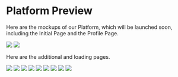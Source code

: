 # Platform Preview

Here are the mockups of our Platform, which will be launched soon, including the Initial Page and the Profile Page.

![](../.gitbook/assets/Channels.png) ![](<../.gitbook/assets/Profile v2.png>)

Here are the additional and loading pages.

![](<../.gitbook/assets/1-Profile v2 - Stake - 01 (1).png>) ![](<../.gitbook/assets/2-Profile v2 - Stake - 02 (1).png>) ![](<../.gitbook/assets/3-Profile v2 - Stake - 03.png>) ![](<../.gitbook/assets/4-Profile v2 - Stake - 04 (1).png>) ![](<../.gitbook/assets/5-Profile v2 - Stake - 05 (1).png>) ![](<../.gitbook/assets/6-Profile v2 - Stake - 06.png>) ![](<../.gitbook/assets/7-Profile - Edit modal.png>) ![](<../.gitbook/assets/7-Profile v2 - Stake - 07 (1).png>) ![](<../.gitbook/assets/Profile - Edit modal.png>)
